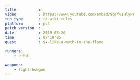 ```yaml
---
title          :
video          : https://www.youtube.com/embed/9qTfvIHlyNY
run_type       : ta-wiki-rules
platform       : ps4
patch_version  : 
date           : 2019-08-26
time           : 07'19"85
quest          : 9★-like-a-moth-to-the-flame

runners:
    - トモキ

weapons:
    - light-bowgun
---
```

